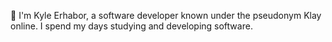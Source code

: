 👋 I'm Kyle Erhabor, a software developer known under the pseudonym Klay online. I spend my days
studying and developing software.
